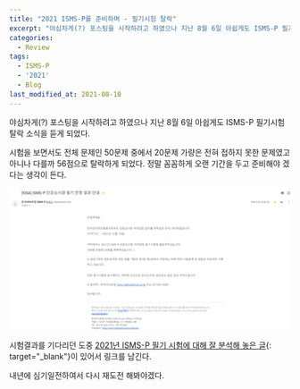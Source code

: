 ```yaml
---
title: "2021 ISMS-P를 준비하며 - 필기시험 탈락"
excerpt: "야심차게(?) 포스팅을 시작하려고 하였으나 지난 8월 6일 아쉽게도 ISMS-P 필기시험 탈락 소식을 듣게 되었다."
categories:
  - Review
tags:
  - ISMS-P
  - '2021'
  - Blog
last_modified_at: 2021-08-10
---
```


야심차게(?) 포스팅을 시작하려고 하였으나 지난 8월 6일 아쉽게도 ISMS-P 필기시험 탈락 소식을 듣게 되었다.

시험을 보면서도 전체 문제인 50문제 중에서 20문제 가량은 전혀 접하지 못한 문제였고
아니나 다를까 56점으로 탈락하게 되었다. 정말 꼼꼼하게 오랜 기간을 두고 준비해야 겠다는 생각이 든다.

![ismsp_result](/assets/images/2021/08/ismsp_result.png)

시험결과를 기다리던 도중 [2021년 ISMS-P 필기 시험에 대해 잘 분석해 놓은 글](https://cafe.naver.com/openpecom/1002){: target="_blank"}이 있어서 링크를 남긴다.

내년에 심기일전하여서 다시 재도전 해봐야겠다.